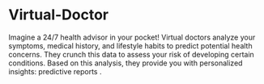# Virtual-Doctor
Imagine a 24/7 health advisor in your pocket! Virtual doctors analyze your symptoms, medical history, and lifestyle habits to predict potential health concerns. They crunch this data to assess your risk of developing certain conditions. Based on this analysis, they provide you with personalized insights:  predictive reports .
